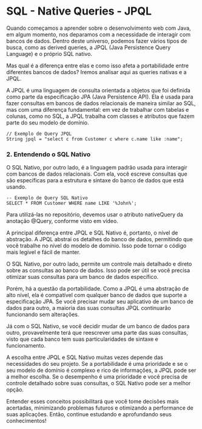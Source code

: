 # SQL - Native Queries - JPQL

Quando começamos a aprender sobre o desenvolvimento web com Java, em algum momento, nos deparamos com a necessidade de interagir com bancos de dados. Dentro deste universo, podemos fazer vários tipos de busca, como as derived queries, a JPQL (Java Persistence Query Language) e o próprio SQL nativo.

Mas qual é a diferença entre elas e como isso afeta a portabilidade entre diferentes bancos de dados? Iremos analisar aqui as queries nativas e a JPQL.

A JPQL é uma linguagem de consulta orientada a objetos que foi definida como parte da especificação JPA (Java Persistence API). Ela é usada para fazer consultas em bancos de dados relacionais de maneira similar ao SQL, mas com uma diferença fundamental: em vez de trabalhar com tabelas e colunas, como no SQL, a JPQL trabalha com classes e atributos que fazem parte do seu modelo de domínio.

```
// Exemplo de Query JPQL
String jpql = "select c from Customer c where c.name like :name";
```

### 2. Entendendo o SQL Nativo
O SQL Nativo, por outro lado, é a linguagem padrão usada para interagir com bancos de dados relacionais. Com ela, você escreve consultas que são específicas para a estrutura e sintaxe do banco de dados que está usando.

```
-- Exemplo de Query SQL Nativo
SELECT * FROM Customer WHERE name LIKE '%John%';
```

Para utilizá-las no repositório, devemos usar o atributo nativeQuery da anotação @Query, conforme visto em vídeo.

A principal diferença entre JPQL e SQL Nativo é, portanto, o nível de abstração. A JPQL abstrai os detalhes do banco de dados, permitindo que você trabalhe no nível do modelo de domínio. Isso pode tornar o código mais legível e fácil de manter.

O SQL Nativo, por outro lado, permite um controle mais detalhado e direto sobre as consultas ao banco de dados. Isso pode ser útil se você precisa otimizar suas consultas para um banco de dados específico.

Porém, há a questão da portabilidade. Como a JPQL é uma abstração de alto nível, ela é compatível com qualquer banco de dados que suporte a especificação JPA. Se você precisar mudar seu aplicativo de um banco de dados para outro, a maioria das suas consultas JPQL continuarão funcionando sem alterações.

Já com o SQL Nativo, se você decidir mudar de um banco de dados para outro, provavelmente terá que reescrever uma parte das suas consultas, visto que cada banco tem suas particularidades de sintaxe e funcionamento.

A escolha entre JPQL e SQL Nativo muitas vezes depende das necessidades do seu projeto. Se a portabilidade é uma prioridade e se o seu modelo de domínio é complexo e rico de informações, a JPQL pode ser a melhor escolha. Se o desempenho é uma prioridade e você precisa de controle detalhado sobre suas consultas, o SQL Nativo pode ser a melhor opção.

Entender esses conceitos possibilitará que você tome decisões mais acertadas, minimizando problemas futuros e otimizando a performance de suas aplicações. Então, continue estudando e aprofundando seus conhecimentos!
